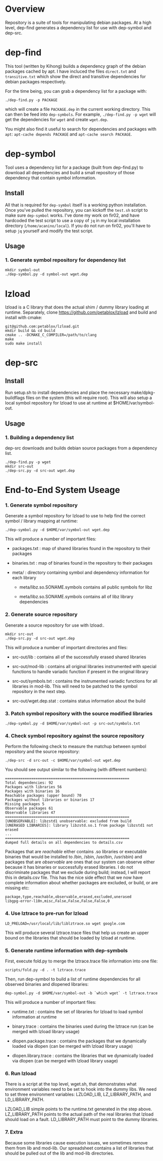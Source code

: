 # Overview

Repository is a suite of tools for manipulating debian packages. At a high level, dep-find generates a dependency list for use with dep-symbol and dep-src. 

# dep-find

This tool (written by Kihong) builds a dependency graph of the debian packages cached by apt. I have incluced the files ``direct.txt`` and ``transitive.txt`` which show the direct and transitive dependencies for debian packages respectively. 

For the time being, you can grab a dependency list for a package with:

```
./dep-find.py -p PACKAGE
```

which will create a file ``PACKAGE.dep`` in the current working directory. This can then be feed into ``dep-symbols``. For example, ``./dep-find.py -p wget`` will get the dependencies for ``wget`` and create ``wget.dep``.

You might also find it useful to search for dependencies and packages with ``apt``: ``apt-cache depends PACKAGE`` and ``apt-cache search PACKAGE``.  

# dep-symbol

Tool uses a dependency list for a package (built from dep-find.py) to download all dependencies and build a small repository of those dependency that contain symbol information.

## Install

All that is required for ``dep-symbol`` itself is a working python installation. Once you've pulled the repository, you can kickoff the ``test.sh`` script to make sure ``dep-symbol`` works. I've done my work on fir02, and have hardcoded the test script to use a copy of ``jq`` in my local installation directory (``/home/acanino/local``). If you do not run on fir02, you'll have to setup ``jq`` yourself and modify the test script. 

## Usage

### 1. Generate symbol repository for dependency list

```
mkdir symbol-out
./dep-symbol.py -d symbol-out wget.dep
```

# lzload

lzload is a C library that does the actual shim / dummy library loading at runtime. Separately, clone https://github.com/petablox/lzload and build and install with cmake:

```
git@github.com:petablox/lzload.git
mkdir build && cd build
cmake .. -DCMAKE_C_COMPILER=/path/to/clang 
make
sudo make install
```

# dep-src

## Install

Run setup.sh to install dependencies and place the necessary make/dpkg-buildflags files on the system (this will require root). This will also setup a local symbol repository for lzload to use at runtime at $HOME/var/symbol-out.

## Usage

### 1. Building a dependency list

dep-src downloads and builds debian source packages from a dependency list. 

```
./dep-find.py -p wget
mkdir src-out
./dep-src.py -d src-out wget.dep
```

# End-to-End System Useage

### 1. Generate symbol repository

Generate a symbol repository for lzload to use to help find the correct symbol / library mapping at runtime: 

```
./dep-symbol.py -d $HOME/var/symbol-out wget.dep
```

This will produce a number of important files:

* packages.txt : map of shared libraries found in the repository to their packages

* binaries.txt : map of binaries found in the repository to their packages

* meta/ : directory containing symbol and dependency information for each library

  * meta/libz.so.SONAME.symbols contains all public symbols for libz
  
  * meta/libz.so.SONAME.symbols contains all of libz library dependencies 

### 2. Generate source repository

Generate a source repository for use with lzload:. 

```
mkdir src-out
./dep-src.py -d src-out wget.dep
```

This will produce a number of important directories and files:

* src-out/lib : contains all of the successfully erased shared libraries

* src-out/mod-lib : contains all original libraries instrumented with special functions to handle variadic function if present in the original library

* src-out/symbols.txt : contains the instrumented variadic functions for all libraries in mod-lib. This will need to be patched to the symbol repository in the next step.

* src-out/wget.dep.stat : contains status information about the build

### 3. Patch symbol repository with the source modified libraries

```
./dep-symbol.py -d $HOME/var/symbol-out -p src-out/symbols.txt
```

### 4. Check symbol repository against the source repository

Perform the following check to measure the matchup between symbol repository and the source repository:

```
./dep-src -d src-out -c $HOME/var/symbol-out wget.dep
```

You should see output similar to the following (with different numbers):

```
=========================================================
Total dependencies: 92
Packages with libraries 56
Packages with binaries 16
Reachable packages (upper bound) 70
Packages without libraries or binaries 17
Missing packages 5
Observable packages 61
Observable libraries 47
=========================================================
[UNOBSERVABLE]: libzstd1 unobservable: excluded from build
[UNERASED LIBRARIES]: library libzstd.so.1 from package libzstd1 not erased
...
=========================================================
dumped full details on all dependencies to details.csv
```

Packages that are _reachable_ either contains .so libraries or executable binaries that would be installed to /bin, /sbin, /usr/bin, /usr/sbin) and packages that are _observable_ are ones that our system can observe either because it has binaries or successfully erased libraries.  I do not discriminate packages that we exclude during build; instead, I will report this in details.csv file. This has the nice side effect that we now have complete information about whether packages are excluded, or build, or are missing etc:

```
package,type,reachable,observable,erased,excluded,unerased
libgpg-error-l10n,misc,False,False,False,False,0
```

### 4. Use lztrace to pre-run for lzload

```
LD_PRELOAD=/usr/local/lib/liblztrace.so wget google.com
```

This will produce several lztrace.trace files that help us create an upper bound on the libraries that should be loaded by lzload at runtime.

### 5. Generate runtime information with dep-symbols

First, execute fold.py to merge the lztrace.trace file information into one file:
```
scripts/fold.py -d . -t lztrace.trace
```

Then, run dep-symbol to build a list of runtime dependencies for all observed binaries and dlopened libraries:

```
dep-symbol.py -d $HOME/var/symbol-out -b `which wget` -t lztrace.trace
```

This will produce a number of important files:

* runtime.txt : contains the set of libraries for lzload to load symbol information at runtime

* binary.trace : contains the binaries used during the lztrace run (can be merged with lzload library usage)

* dlopen.package.trace : contains the packages that we dynamically loaded via dlopen (can be merged with lzload library usage)

* dlopen.library.trace : contains the libraries that we dynamically loaded via dlopen (can be merged with lzload library usage)

### 6. Run lzload

There is a script at the top level, wget.sh, that demonstrates what environment variables need to be set to hook into the dummy libs. We need to set three environment variables: LZLOAD_LIB, LZ_LIBRARY_PATH, and LD_LIBRARY_PATH.

LZLOAD_LIB simple points to the runtime.txt generated in the step above. LZ_LIBRARY_PATH points to the actual path of the real libraries that lzload should load on a fault. LD_LIBRARY_PATH must point to the dummy libraries.

### 7. Extra

Because some libraries cause execution issues, we sometimes remove them from lib and mod-lib. Our spreadsheet contains a list of libraries that should be pulled out of the lib and mod-lib directories.
